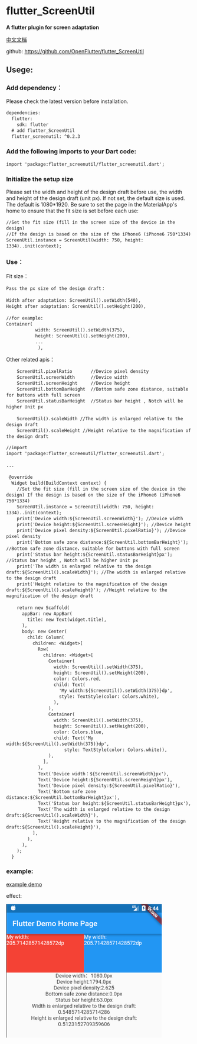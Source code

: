 
# flutter_ScreenUtil
**A flutter plugin for screen adaptation**

[中文文档](https://github.com/OpenFlutter/flutter_ScreenUtil/blob/master/README_CN.md)

github: https://github.com/OpenFlutter/flutter_ScreenUtil


## Usege:

### Add dependency：
Please check the latest version before installation.
```
dependencies:
  flutter:
    sdk: flutter
  # add flutter_ScreenUtil
  flutter_screenutil: ^0.2.3
```

### Add the following imports to your Dart code:
```
import 'package:flutter_screenutil/flutter_screenutil.dart';
```

### Initialize the setup size
Please set the width and height of the design draft before use, the width and height of the design draft (unit px).
If not set, the default size is used. The default is 1080*1920.
Be sure to set the page in the MaterialApp's home to ensure that the fit size is set before each use:

```
//Set the fit size (fill in the screen size of the device in the design)
//If the design is based on the size of the iPhone6 ​​(iPhone6 ​​750*1334)
ScreenUtil.instance = ScreenUtil(width: 750, height: 1334)..init(context);
```

### Use：

Fit size：
```
Pass the px size of the design draft：

Width after adaptation: ScreenUtil().setWidth(540),
Height after adaptation: ScreenUtil().setHeight(200),

//for example:
Container(
           width: ScreenUtil().setWidth(375),
           height: ScreenUtil().setHeight(200),
           ...
            ),
```

Other related apis：
```
    ScreenUtil.pixelRatio       //Device pixel density
    ScreenUtil.screenWidth      //Device width
    ScreenUtil.screenHeight     //Device height
    ScreenUtil.bottomBarHeight  //Bottom safe zone distance, suitable for buttons with full screen
    ScreenUtil.statusBarHeight  //Status bar height , Notch will be higher Unit px

    ScreenUtil().scaleWidth //The width is enlarged relative to the design draft
    ScreenUtil().scaleHeight //Height relative to the magnification of the design draft

```

```
//import
import 'package:flutter_screenutil/flutter_screenutil.dart';

...

 @override
  Widget build(BuildContext context) {
    //Set the fit size (fill in the screen size of the device in the design) If the design is based on the size of the iPhone6 ​​(iPhone6 ​​750*1334)
    ScreenUtil.instance = ScreenUtil(width: 750, height: 1334)..init(context);
    print('Device width:${ScreenUtil.screenWidth}'); //Device width
    print('Device height:${ScreenUtil.screenHeight}'); //Device height
    print('Device pixel density:${ScreenUtil.pixelRatio}'); //Device pixel density
    print('Bottom safe zone distance:${ScreenUtil.bottomBarHeight}'); //Bottom safe zone distance，suitable for buttons with full screen
    print('Status bar height:${ScreenUtil.statusBarHeight}px'); //Status bar height , Notch will be higher Unit px
    print('The width is enlarged relative to the design draft:${ScreenUtil().scaleWidth}'); //The width is enlarged relative to the design draft
    print('Height relative to the magnification of the design draft:${ScreenUtil().scaleHeight}'); //Height relative to the magnification of the design draft

    return new Scaffold(
      appBar: new AppBar(
        title: new Text(widget.title),
      ),
      body: new Center(
        child: Column(
          children: <Widget>[
            Row(
              children: <Widget>[
                Container(
                  width: ScreenUtil().setWidth(375),
                  height: ScreenUtil().setHeight(200),
                  color: Colors.red,
                  child: Text(
                    'My width:${ScreenUtil().setWidth(375)}dp',
                    style: TextStyle(color: Colors.white),
                  ),
                ),
                Container(
                  width: ScreenUtil().setWidth(375),
                  height: ScreenUtil().setHeight(200),
                  color: Colors.blue,
                  child: Text('My width:${ScreenUtil().setWidth(375)}dp',
                      style: TextStyle(color: Colors.white)),
                ),
              ],
            ),
            Text('Device width：${ScreenUtil.screenWidth}px'),
            Text('Device height:${ScreenUtil.screenHeight}px'),
            Text('Device pixel density:${ScreenUtil.pixelRatio}'),
            Text('Bottom safe zone distance:${ScreenUtil.bottomBarHeight}px'),
            Text('Status bar height:${ScreenUtil.statusBarHeight}px'),
            Text('The width is enlarged relative to the design draft:${ScreenUtil().scaleWidth}'),
            Text('Height relative to the magnification of the design draft:${ScreenUtil().scaleHeight}'),
          ],
        ),
      ),
    );
  }
```

### example:

[example demo](/example)
 
effect:

![效果](effect.png)

